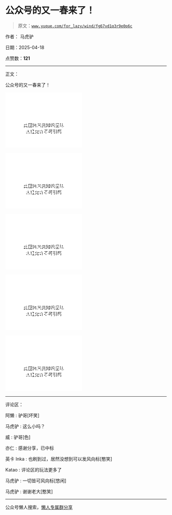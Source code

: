 # 公众号的又一春来了！

> 原文：[`www.yuque.com/for_lazy/wind/fg67vd1q3r9e0p6c`](https://www.yuque.com/for_lazy/wind/fg67vd1q3r9e0p6c)

作者： 马虎驴

日期：2025-04-18

点赞数：**121**

* * *

正文：

公众号的又一春来了！

![](img/4a3dd3b0c80d45cc6d022790e1077757.png "None")

![](img/3d19439de9e313a509d7f321da0a8760.png "None")

![](img/a7ffed6f11ab7ea2d216d8eba2d67111.png "None")

![](img/a851b7e8a1b6da44fdd0f451f00f1b63.png "None")

![](img/df9b74a4d5c6bf71dfdb741f581446bd.png "None")

* * *

评论区：

阿懒 : 驴哥[坏笑]

马虎驴 : 这么小吗？

威 : 驴哥[色]

亦仁 : 感谢分享，已中标

英卡 Inka : 也刷到过，居然没想到可以发风向标[憨笑]

Katao : 评论区的玩法更多了

马虎驴 : 一切皆可风向标[悠闲]

马虎驴 : 谢谢老大[憨笑]

* * *

公众号懒人搜索，[懒人专属群分享](https://lazybook.fun/#/blog/group)